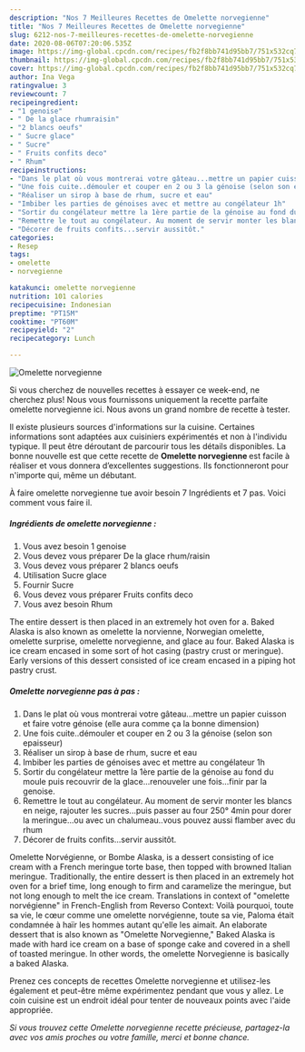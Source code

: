 ```yaml
---
description: "Nos 7 Meilleures Recettes de Omelette norvegienne"
title: "Nos 7 Meilleures Recettes de Omelette norvegienne"
slug: 6212-nos-7-meilleures-recettes-de-omelette-norvegienne
date: 2020-08-06T07:20:06.535Z
image: https://img-global.cpcdn.com/recipes/fb2f8bb741d95bb7/751x532cq70/omelette-norvegienne-photo-principale-de-la-recette.jpg
thumbnail: https://img-global.cpcdn.com/recipes/fb2f8bb741d95bb7/751x532cq70/omelette-norvegienne-photo-principale-de-la-recette.jpg
cover: https://img-global.cpcdn.com/recipes/fb2f8bb741d95bb7/751x532cq70/omelette-norvegienne-photo-principale-de-la-recette.jpg
author: Ina Vega
ratingvalue: 3
reviewcount: 7
recipeingredient:
- "1 genoise"
- " De la glace rhumraisin"
- "2 blancs oeufs"
- " Sucre glace"
- " Sucre"
- " Fruits confits deco"
- " Rhum"
recipeinstructions:
- "Dans le plat où vous montrerai votre gâteau...mettre un papier cuisson et faire votre génoise (elle aura comme ça la bonne dimension)"
- "Une fois cuite..démouler et couper en 2 ou 3 la génoise (selon son epaisseur)"
- "Réaliser un sirop à base de rhum, sucre et eau"
- "Imbiber les parties de génoises avec et mettre au congélateur 1h"
- "Sortir du congélateur mettre la 1ère partie de la génoise au fond du moule puis recouvrir de la glace...renouveler une fois...finir par la genoise."
- "Remettre le tout au congélateur. Au moment de servir monter les blancs en neige, rajouter les sucres...puis passer au four 250° 4min pour dorer la meringue...ou avec un chalumeau..vous pouvez aussi flamber avec du rhum"
- "Décorer de fruits confits...servir aussitôt."
categories:
- Resep
tags:
- omelette
- norvegienne

katakunci: omelette norvegienne 
nutrition: 101 calories
recipecuisine: Indonesian
preptime: "PT15M"
cooktime: "PT60M"
recipeyield: "2"
recipecategory: Lunch

---
```



![Omelette norvegienne](https://img-global.cpcdn.com/recipes/fb2f8bb741d95bb7/751x532cq70/omelette-norvegienne-photo-principale-de-la-recette.jpg)

Si vous cherchez de nouvelles recettes à essayer ce week-end, ne cherchez plus! Nous vous fournissons uniquement la recette parfaite omelette norvegienne ici. Nous avons un grand nombre de recette à tester.

Il existe plusieurs sources d'informations sur la cuisine. Certaines informations sont adaptées aux cuisiniers expérimentés et non à l'individu typique. Il peut être déroutant de parcourir tous les détails disponibles. La bonne nouvelle est que cette recette de <strong> Omelette norvegienne </strong> est facile à réaliser et vous donnera d’excellentes suggestions. Ils fonctionneront pour n'importe qui, même un débutant.

<!--inarticleads1-->

À faire omelette norvegienne tue avoir besoin 7 Ingrédients et 7 pas. Voici comment vous faire il.

##### Ingrédients de omelette norvegienne :

1. Vous avez besoin 1 genoise
1. Vous devez vous préparer  De la glace rhum/raisin
1. Vous devez vous préparer 2 blancs oeufs
1. Utilisation  Sucre glace
1. Fournir  Sucre
1. Vous devez vous préparer  Fruits confits deco
1. Vous avez besoin  Rhum


The entire dessert is then placed in an extremely hot oven for a. Baked Alaska is also known as omelette la norvienne, Norwegian omelette, omelette surprise, omelette norvegienne, and glace au four. Baked Alaska is ice cream encased in some sort of hot casing (pastry crust or meringue). Early versions of this dessert consisted of ice cream encased in a piping hot pastry crust. 

<!--inarticleads2-->

##### Omelette norvegienne pas à pas :

1. Dans le plat où vous montrerai votre gâteau...mettre un papier cuisson et faire votre génoise (elle aura comme ça la bonne dimension)
1. Une fois cuite..démouler et couper en 2 ou 3 la génoise (selon son epaisseur)
1. Réaliser un sirop à base de rhum, sucre et eau
1. Imbiber les parties de génoises avec et mettre au congélateur 1h
1. Sortir du congélateur mettre la 1ère partie de la génoise au fond du moule puis recouvrir de la glace...renouveler une fois...finir par la genoise.
1. Remettre le tout au congélateur. Au moment de servir monter les blancs en neige, rajouter les sucres...puis passer au four 250° 4min pour dorer la meringue...ou avec un chalumeau..vous pouvez aussi flamber avec du rhum
1. Décorer de fruits confits...servir aussitôt.


Omelette Norvégienne, or Bombe Alaska, is a dessert consisting of ice cream with a French meringue torte base, then topped with browned Italian meringue. Traditionally, the entire dessert is then placed in an extremely hot oven for a brief time, long enough to firm and caramelize the meringue, but not long enough to melt the ice cream. Translations in context of &#34;omelette norvégienne&#34; in French-English from Reverso Context: Voilà pourquoi, toute sa vie, le cœur comme une omelette norvégienne, toute sa vie, Paloma était condamnée à haïr les hommes autant qu&#39;elle les aimait. An elaborate dessert that is also known as &#34;Omelette Norvegienne,&#34; Baked Alaska is made with hard ice cream on a base of sponge cake and covered in a shell of toasted meringue. In other words, the omelette Norvegienne is basically a baked Alaska. 

<!--inarticleads1-->

<p>
Prenez ces concepts de recettes Omelette norvegienne et utilisez-les également et peut-être même expérimentez pendant que vous y allez. Le coin cuisine est un endroit idéal pour tenter de nouveaux points avec l'aide appropriée.
</p>

<p>
<i>Si vous trouvez cette Omelette norvegienne recette précieuse, partagez-la avec vos amis proches ou votre famille, merci et bonne chance.</i>
</p>
